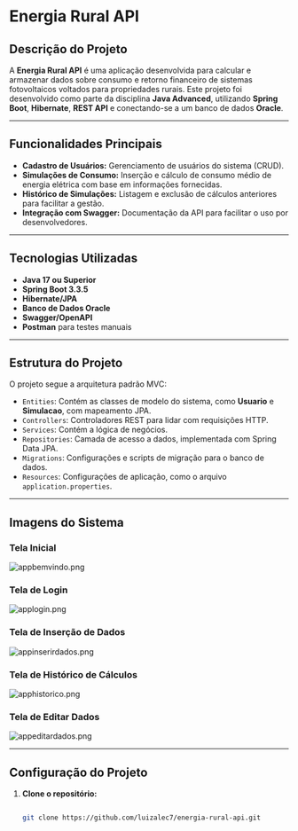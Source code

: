 # Energia Rural API

## Descrição do Projeto

A **Energia Rural API** é uma aplicação desenvolvida para calcular e armazenar dados sobre consumo e retorno financeiro de sistemas fotovoltaicos voltados para propriedades rurais. Este projeto foi desenvolvido como parte da disciplina **Java Advanced**, utilizando **Spring Boot**, **Hibernate**, **REST API** e conectando-se a um banco de dados **Oracle**.

---

## Funcionalidades Principais

- **Cadastro de Usuários:** Gerenciamento de usuários do sistema (CRUD).
- **Simulações de Consumo:** Inserção e cálculo de consumo médio de energia elétrica com base em informações fornecidas.
- **Histórico de Simulações:** Listagem e exclusão de cálculos anteriores para facilitar a gestão.
- **Integração com Swagger:** Documentação da API para facilitar o uso por desenvolvedores.

---

## Tecnologias Utilizadas

- **Java 17 ou Superior**
- **Spring Boot 3.3.5**
- **Hibernate/JPA**
- **Banco de Dados Oracle**
- **Swagger/OpenAPI**
- **Postman** para testes manuais

---

## Estrutura do Projeto

O projeto segue a arquitetura padrão MVC:

- `Entities`: Contém as classes de modelo do sistema, como **Usuario** e **Simulacao**, com mapeamento JPA.
- `Controllers`: Controladores REST para lidar com requisições HTTP.
- `Services`: Contém a lógica de negócios.
- `Repositories`: Camada de acesso a dados, implementada com Spring Data JPA.
- `Migrations`: Configurações e scripts de migração para o banco de dados.
- `Resources`: Configurações de aplicação, como o arquivo `application.properties`.

---

## Imagens do Sistema

### Tela Inicial
![appbemvindo.png](images%2Fappbemvindo.png)

### Tela de Login
![applogin.png](images%2Fapplogin.png)

### Tela de Inserção de Dados
![appinserirdados.png](images%2Fappinserirdados.png)

### Tela de Histórico de Cálculos
![apphistorico.png](images%2Fapphistorico.png)

### Tela de Editar Dados
![appeditardados.png](images%2Fappeditardados.png)

---

## Configuração do Projeto

1. **Clone o repositório:**

   ```bash
   
   git clone https://github.com/luizalec7/energia-rural-api.git